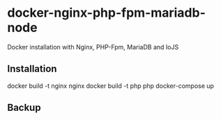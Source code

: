 # docker-nginx-php-fpm-mariadb-node
Docker installation with Nginx, PHP-Fpm, MariaDB and IoJS

## Installation

docker build -t nginx nginx
docker build -t php php
docker-compose up

## Backup


